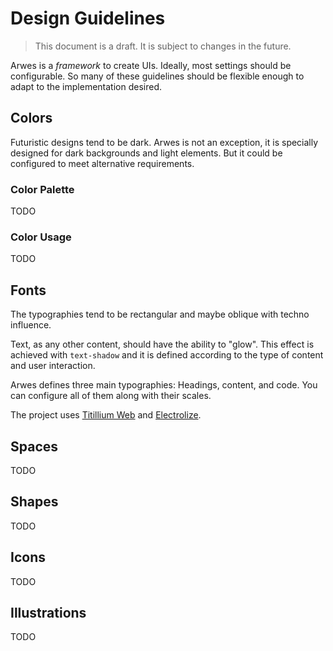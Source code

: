 # Design Guidelines

> This document is a draft. It is subject to changes in the future.

Arwes is a _framework_ to create UIs. Ideally, most settings should be configurable.
So many of these guidelines should be flexible enough to adapt to the implementation
desired.

## Colors

Futuristic designs tend to be dark. Arwes is not an exception, it is specially
designed for dark backgrounds and light elements. But it could be configured
to meet alternative requirements.

### Color Palette

TODO

### Color Usage

TODO

## Fonts

The typographies tend to be rectangular and maybe oblique with techno influence.

Text, as any other content, should have the ability to "glow". This effect is
achieved with `text-shadow` and it is defined according to the type of content
and user interaction.

Arwes defines three main typographies: Headings, content, and code. You can
configure all of them along with their scales.

The project uses [Titillium Web](https://fonts.google.com/specimen/Titillium+Web)
and [Electrolize](https://fonts.google.com/specimen/Electrolize).

## Spaces

TODO

## Shapes

TODO

## Icons

TODO

## Illustrations

TODO
